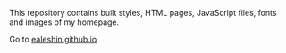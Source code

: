 This repository contains built styles, HTML pages, JavaScript files, fonts and images of my homepage.

Go to [ealeshin.github.io](https://ealeshin.github.io)